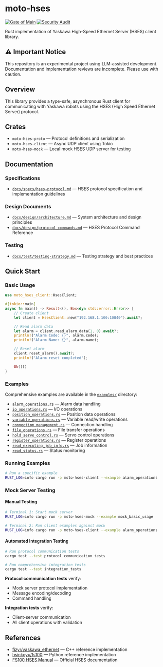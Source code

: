 # moto-hses

[![Gate of Main](https://github.com/masayuki-kono/moto-hses/actions/workflows/gate-of-main.yml/badge.svg)](https://github.com/masayuki-kono/moto-hses/actions/workflows/gate-of-main.yml)
[![Security Audit](https://github.com/masayuki-kono/moto-hses/actions/workflows/security-audit.yml/badge.svg)](https://github.com/masayuki-kono/moto-hses/actions/workflows/security-audit.yml)

Rust implementation of Yaskawa High-Speed Ethernet Server (HSES) client library.

## ⚠️ Important Notice

This repository is an experimental project using LLM-assisted development. Documentation and implementation reviews are incomplete. Please use with caution.

## Overview

This library provides a type-safe, asynchronous Rust client for communicating with Yaskawa robots using the HSES (High Speed Ethernet Server) protocol.

## Crates

- `moto-hses-proto` — Protocol definitions and serialization
- `moto-hses-client` — Async UDP client using Tokio
- `moto-hses-mock` — Local mock HSES UDP server for testing

## Documentation

### Specifications

- [`docs/specs/hses-protocol.md`](docs/specs/hses-protocol.md) — HSES protocol specification and implementation guidelines

### Design Documents

- [`docs/design/architecture.md`](docs/design/architecture.md) — System architecture and design principles
- [`docs/design/protocol-commands.md`](docs/design/protocol-commands.md) — HSES Protocol Command Reference

### Testing

- [`docs/test/testing-strategy.md`](docs/test/testing-strategy.md) — Testing strategy and best practices

## Quick Start

### Basic Usage

```rust
use moto_hses_client::HsesClient;

#[tokio::main]
async fn main() -> Result<(), Box<dyn std::error::Error>> {
    // Create client
    let client = HsesClient::new("192.168.1.100:10040").await?;

    // Read alarm data
    let alarm = client.read_alarm_data(1, 0).await?;
    println!("Alarm Code: {}", alarm.code);
    println!("Alarm Name: {}", alarm.name);

    // Reset alarm
    client.reset_alarm().await?;
    println!("Alarm reset completed");

    Ok(())
}
```

### Examples

Comprehensive examples are available in the [`examples/`](moto-hses-client/examples/) directory:

- [`alarm_operations.rs`](moto-hses-client/examples/alarm_operations.rs) — Alarm data handling
- [`io_operations.rs`](moto-hses-client/examples/io_operations.rs) — I/O operations
- [`position_operations.rs`](moto-hses-client/examples/position_operations.rs) — Position data operations
- [`variable_operations.rs`](moto-hses-client/examples/variable_operations.rs) — Variable read/write operations
- [`connection_management.rs`](moto-hses-client/examples/connection_management.rs) — Connection handling
- [`file_operations.rs`](moto-hses-client/examples/file_operations.rs) — File transfer operations
- [`hold_servo_control.rs`](moto-hses-client/examples/hold_servo_control.rs) — Servo control operations
- [`register_operations.rs`](moto-hses-client/examples/register_operations.rs) — Register operations
- [`read_executing_job_info.rs`](moto-hses-client/examples/read_executing_job_info.rs) — Job information
- [`read_status.rs`](moto-hses-client/examples/read_status.rs) — Status monitoring

### Running Examples

```bash
# Run a specific example
RUST_LOG=info cargo run -p moto-hses-client --example alarm_operations -- 192.168.1.100 10040
```

### Mock Server Testing

#### Manual Testing

```bash
# Terminal 1: Start mock server
RUST_LOG=info cargo run -p moto-hses-mock --example mock_basic_usage

# Terminal 2: Run client examples against mock
RUST_LOG=info cargo run -p moto-hses-client --example alarm_operations -- 127.0.0.1 10040
```

#### Automated Integration Testing

```bash
# Run protocol communication tests
cargo test --test protocol_communication_tests

# Run comprehensive integration tests
cargo test --test integration_tests
```

**Protocol communication tests** verify:

- Mock server protocol implementation
- Message encoding/decoding
- Command handling

**Integration tests** verify:

- Client-server communication
- All client operations with validation

## References

- [fizyr/yaskawa_ethernet](https://github.com/fizyr/yaskawa_ethernet) — C++ reference implementation
- [hsinkoyu/fs100](https://github.com/hsinkoyu/fs100) — Python reference implementation
- [FS100 HSES Manual](https://www.motoman.com/getmedia/16B5CD92-BD0B-4DE0-9DC9-B71D0B6FE264/160766-1CD.pdf.aspx?ext=.pdf) — Official HSES documentation

